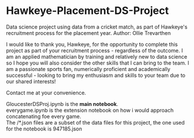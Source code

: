 # Hawkeye-Placement-DS-Project
Data science project using data from a cricket match, as part of Hawkeye's recruitment process for the placement year. Author: Ollie Trevarthen

I would like to thank you, Hawkeye, for the opportunity to complete this project as part of your recruitment process - regardless of the outcome. I am an applied mathematician by training and relatively new to data science so I hope you will also consider the other skills that I can bring to the team. I am a passionate sports fan, numerically proficient and academically successful - looking to bring my enthusiasm and skills to your team due to our shared interests! 

Contact me at your convenience.

GloucesterDSProj.ipynb is the **main notebook**.\
everygame.ipynb is the extension notebook on how i would approach concatenating foe every game.\
The /*.json files are a subset of the data files for this project, the one used for the notebook is 947185.json
